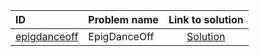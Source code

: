 | ID | Problem name | Link to solution |
|:---|:---|:---:|
| [epigdanceoff](https://open.kattis.com/problems/epigdanceoff) | EpigDanceOff | [Solution](https://github.com/versenyi98/kattis-solutions/tree/main/solutions/epigdanceoff)|
